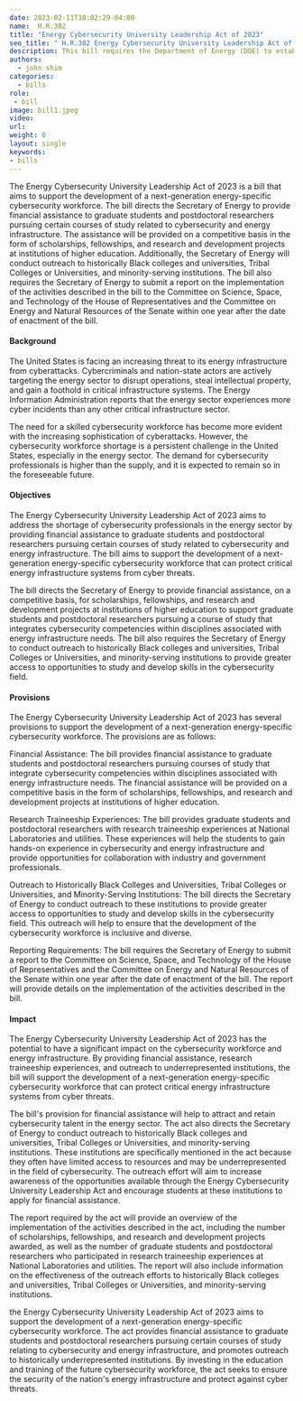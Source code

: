 ```yaml
---
date: 2023-02-11T10:02:29-04:00
name:  H.R.302 
title: "Energy Cybersecurity University Leadership Act of 2023"
seo_title: " H.R.302 Energy Cybersecurity University Leadership Act of 2023 "
description: This bill requires the Department of Energy (DOE) to establish an Energy Cybersecurity University Leadership Program.
authors:
  - john shim
categories:
  - bills
role:
 - bill
image: bill1.jpeg
video:
url: 
weight: 0
layout: single
keywords:
- bills
---
```

The Energy Cybersecurity University Leadership Act of 2023 is a bill that aims to support the development of a next-generation energy-specific cybersecurity workforce. The bill directs the Secretary of Energy to provide financial assistance to graduate students and postdoctoral researchers pursuing certain courses of study related to cybersecurity and energy infrastructure. The assistance will be provided on a competitive basis in the form of scholarships, fellowships, and research and development projects at institutions of higher education. Additionally, the Secretary of Energy will conduct outreach to historically Black colleges and universities, Tribal Colleges or Universities, and minority-serving institutions. The bill also requires the Secretary of Energy to submit a report on the implementation of the activities described in the bill to the Committee on Science, Space, and Technology of the House of Representatives and the Committee on Energy and Natural Resources of the Senate within one year after the date of enactment of the bill.

#### Background

The United States is facing an increasing threat to its energy infrastructure from cyberattacks. Cybercriminals and nation-state actors are actively targeting the energy sector to disrupt operations, steal intellectual property, and gain a foothold in critical infrastructure systems. The Energy Information Administration reports that the energy sector experiences more cyber incidents than any other critical infrastructure sector.

The need for a skilled cybersecurity workforce has become more evident with the increasing sophistication of cyberattacks. However, the cybersecurity workforce shortage is a persistent challenge in the United States, especially in the energy sector. The demand for cybersecurity professionals is higher than the supply, and it is expected to remain so in the foreseeable future.

#### Objectives

The Energy Cybersecurity University Leadership Act of 2023 aims to address the shortage of cybersecurity professionals in the energy sector by providing financial assistance to graduate students and postdoctoral researchers pursuing certain courses of study related to cybersecurity and energy infrastructure. The bill aims to support the development of a next-generation energy-specific cybersecurity workforce that can protect critical energy infrastructure systems from cyber threats.

The bill directs the Secretary of Energy to provide financial assistance, on a competitive basis, for scholarships, fellowships, and research and development projects at institutions of higher education to support graduate students and postdoctoral researchers pursuing a course of study that integrates cybersecurity competencies within disciplines associated with energy infrastructure needs. The bill also requires the Secretary of Energy to conduct outreach to historically Black colleges and universities, Tribal Colleges or Universities, and minority-serving institutions to provide greater access to opportunities to study and develop skills in the cybersecurity field.

#### Provisions

The Energy Cybersecurity University Leadership Act of 2023 has several provisions to support the development of a next-generation energy-specific cybersecurity workforce. The provisions are as follows:

Financial Assistance: The bill provides financial assistance to graduate students and postdoctoral researchers pursuing courses of study that integrate cybersecurity competencies within disciplines associated with energy infrastructure needs. The financial assistance will be provided on a competitive basis in the form of scholarships, fellowships, and research and development projects at institutions of higher education.

Research Traineeship Experiences: The bill provides graduate students and postdoctoral researchers with research traineeship experiences at National Laboratories and utilities. These experiences will help the students to gain hands-on experience in cybersecurity and energy infrastructure and provide opportunities for collaboration with industry and government professionals.

Outreach to Historically Black Colleges and Universities, Tribal Colleges or Universities, and Minority-Serving Institutions: The bill directs the Secretary of Energy to conduct outreach to these institutions to provide greater access to opportunities to study and develop skills in the cybersecurity field. This outreach will help to ensure that the development of the cybersecurity workforce is inclusive and diverse.

Reporting Requirements: The bill requires the Secretary of Energy to submit a report to the Committee on Science, Space, and Technology of the House of Representatives and the Committee on Energy and Natural Resources of the Senate within one year after the date of enactment of the bill. The report will provide details on the implementation of the activities described in the bill.

#### Impact

The Energy Cybersecurity University Leadership Act of 2023 has the potential to have a significant impact on the cybersecurity workforce and energy infrastructure. By providing financial assistance, research traineeship experiences, and outreach to underrepresented institutions, the bill will support the development of a next-generation energy-specific cybersecurity workforce that can protect critical energy infrastructure systems from cyber threats.

The bill's provision for financial assistance will help to attract and retain cybersecurity talent in the energy sector. The act also directs the Secretary of Energy to conduct outreach to historically Black colleges and universities, Tribal Colleges or Universities, and minority-serving institutions. These institutions are specifically mentioned in the act because they often have limited access to resources and may be underrepresented in the field of cybersecurity. The outreach effort will aim to increase awareness of the opportunities available through the Energy Cybersecurity University Leadership Act and encourage students at these institutions to apply for financial assistance.

The report required by the act will provide an overview of the implementation of the activities described in the act, including the number of scholarships, fellowships, and research and development projects awarded, as well as the number of graduate students and postdoctoral researchers who participated in research traineeship experiences at National Laboratories and utilities. The report will also include information on the effectiveness of the outreach efforts to historically Black colleges and universities, Tribal Colleges or Universities, and minority-serving institutions.

the Energy Cybersecurity University Leadership Act of 2023 aims to support the development of a next-generation energy-specific cybersecurity workforce. The act provides financial assistance to graduate students and postdoctoral researchers pursuing certain courses of study relating to cybersecurity and energy infrastructure, and promotes outreach to historically underrepresented institutions. By investing in the education and training of the future cybersecurity workforce, the act seeks to ensure the security of the nation's energy infrastructure and protect against cyber threats.